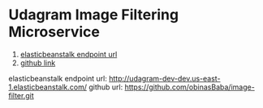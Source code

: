 # Udagram Image Filtering Microservice

1. [elasticbeanstalk endpoint url](http://udagram-dev-dev.us-east-1.elasticbeanstalk.com/)
1. [github link](https://github.com/obinasBaba/image-filter.git)
   
elasticbeanstalk endpoint url: http://udagram-dev-dev.us-east-1.elasticbeanstalk.com/
github url: https://github.com/obinasBaba/image-filter.git

